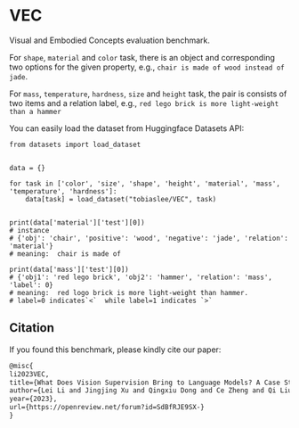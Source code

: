 # VEC

Visual and Embodied Concepts evaluation benchmark.

For `shape`, `material` and `color` task, there is an object and corresponding two options for the given property, e.g., `chair is made of wood instead of jade`.

For `mass`, `temperature`, `hardness`, `size` and `height` task, the pair is consists of two items and a relation label, e.g., `red lego brick is more light-weight than a hammer` 

You can easily load the dataset from Huggingface Datasets API:


```
from datasets import load_dataset


data = {}

for task in ['color', 'size', 'shape', 'height', 'material', 'mass', 'temperature', 'hardness']:
    data[task] = load_dataset("tobiaslee/VEC", task)


print(data['material']['test'][0])
# instance
# {'obj': 'chair', 'positive': 'wood', 'negative': 'jade', 'relation': 'material'}
# meaning:  chair is made of 

print(data['mass']['test'][0])
# {'obj1': 'red lego brick', 'obj2': 'hammer', 'relation': 'mass', 'label': 0} 
# meaning:  red logo brick is more light-weight than hammer.
# label=0 indicates`<`  while label=1 indicates `>` 
```




## Citation


If you found this benchmark, please kindly cite our paper:

```latex
@misc{
li2023VEC,
title={What Does Vision Supervision Bring to Language Models? A Case Study of {CLIP}},
author={Lei Li and Jingjing Xu and Qingxiu Dong and Ce Zheng and Qi Liu and Lingpeng Kong and Xu Sun},
year={2023},
url={https://openreview.net/forum?id=SdBfRJE9SX-}
}
```
